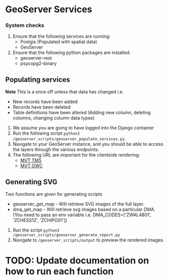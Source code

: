 # GeoServer Services

### System checks
1) Ensure that the following services are running:
    * Postgis (Populated with spatial data)
    * GeoServer
2) Ensure that the following python packages are installed:
    * geoserver-rest 
    * psycopg2-binary

## Populating services

**Note** This is a once off unless that data has changed i.e.
* New records have been added
* Records have been deleted
* Table definitions have been altered (Adding new column, deleting
columns, changing column data types)

1) We assume you are going to have logged into the Django container
2) Run the following script `python3 /geoserver_scripts/geoserver_populate_services.py`.
3) Navigate to your GeoServer instance, and you should be able to
access the layers through the various endpoints.
4) The following URL are important for the clientside rendering:
    * [MVT TMS](http://localhost:8080/geoserver/gwc/service/tms/1.0.0/udt:assets_logger@EPSG:900913@pbf/%7Bz%7D/%7Bx%7D/%7B-y%7D.pbf) 
    * [MVT GWC](http://localhost:8080/geoserver/udt/gwc/service/wmts?REQUEST=GetTile&SERVICE=WMTS&VERSION=1.0.0&LAYER=udt:assets_hydrant&STYLE=&TILEMATRIX=EPSG:900913:8&TILEMATRIXSET=EPSG:900913&FORMAT=application/vnd.mapbox-vector-tile&TILECOL={x}&TILEROW={y})

## Generating SVG

Two functions are given for generating scripts
* geoserver_get_map - Will retrieve SVG images of the full layer.
* dma_get_map - Will retrieve svg images based on a particular DMA. (You need to pass
an env variable i.e. DMA_CODES=['ZWAL4801', 'ZCHESS12', 'ZCHIPO01'])

1) Run the script `python3 /geoserver_scripts/geoserver_generate_report.py`
2) Navigate to `/geoserver_scripts/output` to preview the rendered images.

# TODO: Update documentation on how to run each function